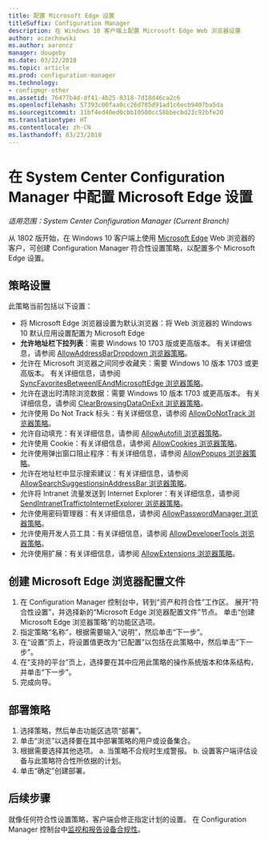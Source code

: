 ```yaml
---
title: 配置 Microsoft Edge 设置
titleSuffix: Configuration Manager
description: 在 Windows 10 客户端上配置 Microsoft Edge Web 浏览器设置
author: aczechowski
ms.author: aaroncz
manager: dougeby
ms.date: 03/22/2018
ms.topic: article
ms.prod: configuration-manager
ms.technology:
- configmgr-other
ms.assetid: 76477b4d-df41-4b25-8318-7d18d46ca2c6
ms.openlocfilehash: 57393c00faa0cc26d785d91ad1c6ecb9407ba5da
ms.sourcegitcommit: 11bf4ed40ed0cbb10500cc58bbecbd23c92bfe20
ms.translationtype: HT
ms.contentlocale: zh-CN
ms.lasthandoff: 03/23/2018
---
```

# <a name="configure-microsoft-edge-settings-in-system-center-configuration-manager"></a>在 System Center Configuration Manager 中配置 Microsoft Edge 设置

*适用范围：System Center Configuration Manager (Current Branch)*

<!-- 1357310 -->
从 1802 版开始，在 Windows 10 客户端上使用 [Microsoft Edge](https://technet.microsoft.com/microsoft-edge/bb265256) Web 浏览器的客户，可创建 Configuration Manager 符合性设置策略，以配置多个 Microsoft Edge 设置。 



## <a name="policy-settings"></a>策略设置
此策略当前包括以下设置：
- 将 Microsoft Edge 浏览器设置为默认浏览器：将 Web 浏览器的 Windows 10 默认应用设置配置为 Microsoft Edge
- **允许地址栏下拉列表**：需要 Windows 10 1703 版或更高版本。 有关详细信息，请参阅 [AllowAddressBarDropdown 浏览器策略](/windows/client-management/mdm/policy-csp-browser#browser-allowaddressbardropdown)。
- 允许在 Microsoft 浏览器之间同步收藏夹：需要 Windows 10 版本 1703 或更高版本。 有关详细信息，请参阅 [SyncFavoritesBetweenIEAndMicrosoftEdge 浏览器策略](/windows/client-management/mdm/policy-csp-browser#browser-syncfavoritesbetweenieandmicrosoftedge)。
- 允许在退出时清除浏览数据：需要 Windows 10 版本 1703 或更高版本。 有关详细信息，请参阅 [ClearBrowsingDataOnExit 浏览器策略](/windows/client-management/mdm/policy-csp-browser#browser-clearbrowsingdataonexit)。
- 允许使用 Do Not Track 标头：有关详细信息，请参阅 [AllowDoNotTrack 浏览器策略](/windows/client-management/mdm/policy-csp-browser#browser-allowdonottrack)。
- 允许自动填充：有关详细信息，请参阅 [AllowAutofill 浏览器策略](/windows/client-management/mdm/policy-csp-browser#browser-allowautofill)。
- 允许使用 Cookie：有关详细信息，请参阅 [AllowCookies 浏览器策略](/windows/client-management/mdm/policy-csp-browser#browser-allowcookies)。
- 允许使用弹出窗口阻止程序：有关详细信息，请参阅 [AllowPopups 浏览器策略](/windows/client-management/mdm/policy-csp-browser#browser-allowpopups)。
- 允许在地址栏中显示搜索建议：有关详细信息，请参阅 [AllowSearchSuggestionsinAddressBar 浏览器策略](/windows/client-management/mdm/policy-csp-browser#browser-allowsearchsuggestionsinaddressbar)。
- 允许将 Intranet 流量发送到 Internet Explorer：有关详细信息，请参阅 [SendIntranetTraffictoInternetExplorer 浏览器策略](/windows/client-management/mdm/policy-csp-browser#browser-sendintranettraffictointernetexplorer)。
- 允许使用密码管理器：有关详细信息，请参阅 [AllowPasswordManager 浏览器策略](/windows/client-management/mdm/policy-csp-browser#browser-allowpasswordmanager)。
- 允许使用开发人员工具：有关详细信息，请参阅 [AllowDeveloperTools 浏览器策略](/windows/client-management/mdm/policy-csp-browser#browser-allowdevelopertools)。
- 允许使用扩展：有关详细信息，请参阅 [AllowExtensions 浏览器策略](/windows/client-management/mdm/policy-csp-browser#browser-allowextensions)。



## <a name="create-the-microsoft-edge-browser-profile"></a>创建 Microsoft Edge 浏览器配置文件

1. 在 Configuration Manager 控制台中，转到“资产和符合性”工作区。 展开“符合性设置”，并选择新的“Microsoft Edge 浏览器配置文件”节点。 单击“创建 Microsoft Edge 浏览器策略”的功能区选项。
2. 指定策略“名称”，根据需要输入“说明”，然后单击“下一步”。
3. 在“设置”页上，将设置值更改为“已配置”以包括在此策略中，然后单击“下一步”。
4. 在“支持的平台”页上，选择要在其中应用此策略的操作系统版本和体系结构，并单击“下一步”。 
5. 完成向导。



## <a name="deploy-the-policy"></a>部署策略

1. 选择策略，然后单击功能区选项“部署”。
2. 单击“浏览”以选择要在其中部署策略的用户或设备集合。 
3. 根据需要选择其他选项。 
    a. 当策略不合规时生成警报。 
    b. 设置客户端评估设备与此策略符合性所依据的计划。
4. 单击“确定”创建部署。



## <a name="next-steps"></a>后续步骤

就像任何符合性设置策略，客户端会修正指定计划的设置。 在 Configuration Manager 控制台中[监视和报告设备合规性](/sccm/compliance/deploy-use/monitor-compliance-settings)。
